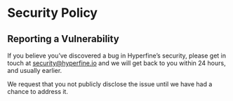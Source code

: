 # Security Policy

## Reporting a Vulnerability

If you believe you’ve discovered a bug in Hyperfine’s security,
please get in touch at security@hyperfine.io and we will get back to you within 24 hours,
and usually earlier.

We request that you not publicly disclose the issue until we have had a chance to address it.

